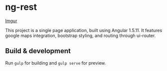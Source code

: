 # ng-rest

[Imgur](http://i.imgur.com/xOTJ4DA.jpg)

This project is a single page application, built using Angular 1.5.11. It features google maps integration, bootstrap styling, and routing through ui-router.

## Build & development

Run `gulp` for building and `gulp serve` for preview.
